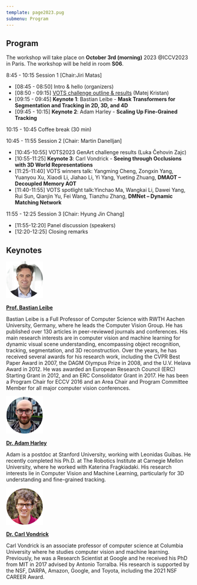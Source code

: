 ```yaml
---
template: page2023.pug
submenu: Program
---
```

 
## Program
  
The workshop will take place on **October 3rd (morning)** 2023 @ICCV2023 in Paris. The workshop will be held in room **S06**.

8:45 - 10:15 Session 1 [Chair:Jiri Matas]

 * [08:45 - 08:50] Intro & hello (organizers)
 * [08:50 - 09:15] [VOTS challenge outline & results](https://data.votchallenge.net/vots2023/presentation.pdf) (Matej Kristan)
 * [09:15 - 09:45] **Keynote 1**: Bastian Leibe - **Mask Transformers for Segmentation and Tracking in 2D, 3D, and 4D**
 * [09:45 - 10:15] **Keynote 2**: Adam Harley - **Scaling Up Fine-Grained Tracking**

10:15 - 10:45 Coffee break (30 min)

10:45 - 11:55 Session 2 [Chair: Martin Danelljan]

 * [10:45-10:55] VOTS2023 GenArt challenge results (Luka Čehovin Zajc)
 * [10:55-11:25] **Keynote 3**: Carl Vondrick - **Seeing through Occlusions with 3D World Representations**
 * [11:25-11:40] VOTS winners talk: Yangming Cheng, Zongxin Yang, Yuanyou Xu, Xiaodi Li, Jiahao Li, Yi Yang, Yueting Zhuang, **DMAOT – Decoupled Memory AOT**
 * [11:40-11:55] VOTS spotlight talk:Yinchao Ma, Wangkai Li, Dawei Yang, Rui Sun, Qianjin Yu, Fei Wang, Tianzhu Zhang, **DMNet – Dynamic Matching Network**

11:55 - 12:25 Session 3 [Chair: Hyung Jin Chang]

 * [11:55-12:20] Panel discussion (speakers)
 * [12:20-12:25] Closing remarks

## Keynotes
 

<div class="container float-left">

[<img class="float-left" src="speakers/bastianleibe.jpg" width="100"/>](https://www.vision.rwth-aachen.de/person/1/)

[**Prof. Bastian Leibe**](https://www.vision.rwth-aachen.de/person/1/)

Bastian Leibe is a Full Professor of Computer Science with RWTH Aachen University, Germany, where he leads the Computer Vision Group. He has published over 130 articles in peer-reviewed journals and conferences. His main research interests are in computer vision and machine learning for dynamic visual scene understanding, encompassing object recognition, tracking, segmentation, and 3D reconstruction. Over the years, he has received several awards for his research work, including the CVPR Best Paper Award in 2007, the DAGM Olympus Prize in 2008, and the U.V. Helava Award in 2012. He was awarded an European Research Council (ERC) Starting Grant in 2012, and an ERC Consolidator Grant in 2017. He has been a Program Chair for ECCV 2016 and an Area Chair and Program Committee Member for all major computer vision conferences.
</div>


<div class="container float-left">

[<img class="float-left" src="speakers/Adam_Harley.jpg" width="100"/>](https://adamharley.com/)

[**Dr. Adam Harley**](https://adamharley.com/)

Adam is a postdoc at Stanford University, working with Leonidas Guibas. He recently completed his Ph.D. at The Robotics Institute at Carnegie Mellon University, where he worked with Katerina Fragkiadaki. His research interests lie in Computer Vision and Machine Learning, particularly for 3D understanding and fine-grained tracking. 
</div>


<div class="container float-left">

[<img class="float-left" src="speakers/Carl_Vondrick.jpg" width="100"/>](https://www.cs.columbia.edu/~vondrick/)

[**Dr. Carl Vondrick**](https://www.cs.columbia.edu/~vondrick/)

Carl Vondrick is an associate professor of computer science at Columbia University where he studies computer vision and machine learning. Previously, he was a Research Scientist at Google and he received his PhD from MIT in 2017 advised by Antonio Torralba. His research is supported by the NSF, DARPA, Amazon, Google, and Toyota, including the 2021 NSF CAREER Award.
</div>

